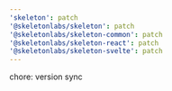 ```yaml
---
'skeleton': patch
'@skeletonlabs/skeleton': patch
'@skeletonlabs/skeleton-common': patch
'@skeletonlabs/skeleton-react': patch
'@skeletonlabs/skeleton-svelte': patch
---
```


chore: version sync
